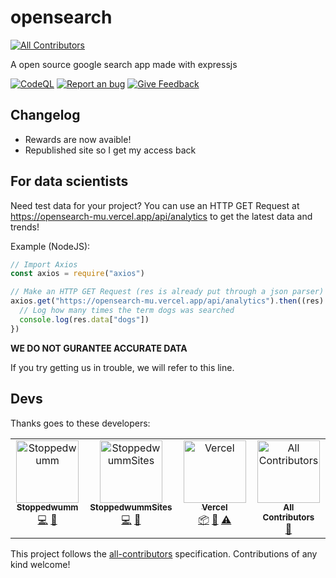 # opensearch
<!-- ALL-CONTRIBUTORS-BADGE:START - Do not remove or modify this section -->
[![All Contributors](https://img.shields.io/badge/all_contributors-4-orange.svg?style=flat-square)](#contributors-)
<!-- ALL-CONTRIBUTORS-BADGE:END -->
A open source google search app made with expressjs

[![CodeQL](https://github.com/Our-Code-24/opensearch/actions/workflows/github-code-scanning/codeql/badge.svg)](https://github.com/Our-Code-24/opensearch/actions/workflows/github-code-scanning/codeql)
[![Report an bug](https://img.shields.io/badge/Report%20an%20bug-red?style=flat&link=https://github.com/Our-Code-24/opensearch/issues)](https://github.com/Our-Code-24/opensearch/issues/new?assignees=Stoppedwumm%2C+StoppedwummSites&labels=bug&projects=&template=bug_report.md&title=%5BBUG%5D+A+informative+title)
[![Give Feedback](https://img.shields.io/badge/Give%20feedback-orange?style=flat&link=https://opensearch-mu.vercel.app/beta/feedback)](https://opensearch-mu.vercel.app/beta/feedback)
## Changelog
- Rewards are now avaible!
- Republished site so I get my access back

## For data scientists
Need test data for your project? You can use an HTTP GET Request at <https://opensearch-mu.vercel.app/api/analytics> to get the latest data and trends!

Example (NodeJS):
```javascript
// Import Axios
const axios = require("axios")

// Make an HTTP GET Request (res is already put through a json parser)
axios.get("https://opensearch-mu.vercel.app/api/analytics").then((res) => {
  // Log how many times the term dogs was searched
  console.log(res.data["dogs"])
})
```

**WE DO NOT GURANTEE ACCURATE DATA**

If you try getting us in trouble, we will refer to this line.

## Devs

Thanks goes to these developers:

<!-- ALL-CONTRIBUTORS-LIST:START - Do not remove or modify this section -->
<!-- prettier-ignore-start -->
<!-- markdownlint-disable -->
<table>
  <tbody>
    <tr>
      <td align="center" valign="top" width="14.28%"><a href="https://github.com/Stoppedwumm"><img src="https://avatars.githubusercontent.com/u/129097720?v=4?s=100" width="100px;" alt="Stoppedwumm"/><br /><sub><b>Stoppedwumm</b></sub></a><br /><a href="https://github.com/Our-Code-24/opensearch/commits?author=Stoppedwumm" title="Code">💻</a> <a href="#design-Stoppedwumm" title="Design">🎨</a></td>
      <td align="center" valign="top" width="14.28%"><a href="https://github.com/StoppedwummSites"><img src="https://avatars.githubusercontent.com/u/150438484?v=4?s=100" width="100px;" alt="StoppedwummSites"/><br /><sub><b>StoppedwummSites</b></sub></a><br /><a href="https://github.com/Our-Code-24/opensearch/commits?author=StoppedwummSites" title="Code">💻</a> <a href="#design-StoppedwummSites" title="Design">🎨</a></td>
      <td align="center" valign="top" width="14.28%"><a href="https://vercel.com"><img src="https://avatars.githubusercontent.com/u/14985020?v=4?s=100" width="100px;" alt="Vercel"/><br /><sub><b>Vercel</b></sub></a><br /><a href="#platform-vercel" title="Packaging/porting to new platform">📦</a> <a href="#tool-vercel" title="Tools">🔧</a> <a href="https://github.com/Our-Code-24/opensearch/commits?author=vercel" title="Tests">⚠️</a></td>
      <td align="center" valign="top" width="14.28%"><a href="https://allcontributors.org"><img src="https://avatars.githubusercontent.com/u/46410174?v=4?s=100" width="100px;" alt="All Contributors"/><br /><sub><b>All Contributors</b></sub></a><br /><a href="https://github.com/Our-Code-24/opensearch/commits?author=all-contributors" title="Documentation">📖</a></td>
    </tr>
  </tbody>
</table>

<!-- markdownlint-restore -->
<!-- prettier-ignore-end -->

<!-- ALL-CONTRIBUTORS-LIST:END -->

This project follows the [all-contributors](https://github.com/all-contributors/all-contributors) specification. Contributions of any kind welcome!
